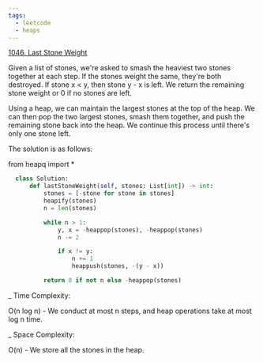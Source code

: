 ```yaml
---
tags:
  - leetcode
  - heaps
---
```


<a href="https://leetcode.com/problems/last-stone-weight/">1046. Last Stone
Weight</a>

Given a list of stones, we're asked to smash the heaviest two stones together at
each step. If the stones weight the same, they're both destroyed. If stone x <
y, then stone y - x is left. We return the remaining stone weight or 0 if no
stones are left.

Using a heap, we can maintain the largest stones at the top of the heap. We can
then pop the two largest stones, smash them together, and push the remaining
stone back into the heap. We continue this process until there's only one stone
left.

The solution is as follows:

from heapq import \*

```python
  class Solution:
      def lastStoneWeight(self, stones: List[int]) -> int:
          stones = [-stone for stone in stones]
          heapify(stones)
          n = len(stones)

          while n > 1:
              y, x = -heappop(stones), -heappop(stones)
              n -= 2

              if x != y:
                  n += 1
                  heappush(stones, -(y - x))

          return 0 if not n else -heappop(stones)
```

\_ Time Complexity:

O(n log n) - We conduct at most n steps, and heap operations take at most log n
time.

\_ Space Complexity:

O(n) - We store all the stones in the heap.
